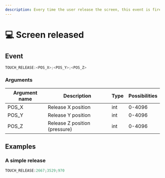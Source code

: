 ```yaml
---
description: Every time the user release the screen, this event is fired
---
```


# 💻 Screen released

## Event

```javascript
TOUCH_RELEASE:<POS_X>;<POS_Y>;<POS_Z>
```

### Arguments

| Argument name | Description                   | Type | Possibilities |
| ------------- | ----------------------------- | ---- | ------------- |
| POS\_X        | Release X position            | int  | 0-4096        |
| POS\_Y        | Release Y position            | int  | 0-4096        |
| POS\_Z        | Release Z position (pressure) | int  | 0-4096        |

## Examples

### A simple release

```javascript
TOUCH_RELEASE:2667;3529;970
```

